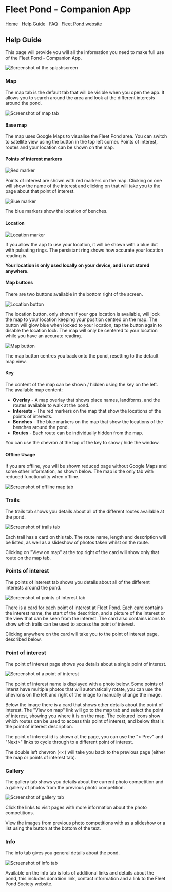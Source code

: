 # Fleet Pond - Companion App

[Home](./index.html) &nbsp; [Help Guide](./help.html) &nbsp; [FAQ](./faq.html) &nbsp; [Fleet Pond website](http://fleetpond.org.uk/)

## Help Guide

This page will provide you will all the information you need to make full use of the Fleet Pond - Companion App.

![Screenshot of the splashscreen][screenshotSplash]

### Map

The map tab is the default tab that will be visible when you open the app. It allows you to search around the area and look at the different interests around the pond.

![Screenshot of map tab][screenshotMap]

#### Base map

The map uses Google Maps to visualise the Fleet Pond area. You can switch to satellite view using the button in the top left corner. Points of interest, routes and your location can be shown on the map.

#### Points of interest markers

![Red marker][markerRed]

Points of interest are shown with red markers on the map. Clicking on one will show the name of the interest and clicking on that will take you to the page about that point of interest.

![Blue marker][markerBlue]

The blue markers show the location of benches.

#### Location

![Location marker][markerLocation]

If you allow the app to use your location, it will be shown with a blue dot with pulsating rings. The persistant ring shows how accurate your location reading is.

**Your location is only used locally on your device, and is not stored anywhere.**

#### Map buttons

There are two buttons available in the bottom right of the screen.

![Location button][buttonLocation]

The location button, only shown if your gps location is available, will lock the map to your location keeping your position centred on the map. The button will glow blue when locked to your location, tap the button again to disable the location lock. The map will only be centered to your location while you have an accurate reading.

![Map button][buttonMap]

The map button centres you back onto the pond, resetting to the default map view.

#### Key

The content of the map can be shown / hidden using the key on the left. The available map content:

* **Overlay** - A map overlay that shows place names, landforms, and the routes available to walk at the pond.
* **Interests** - The red markers on the map that show the locations of the points of interests.
* **Benches** - The blue markers on the map that show the locations of the benches around the pond.
* **Routes** - Each route can be individually hidden from the map.

You can use the chevron at the top of the key to show / hide the window.

#### Offline Usage

If you are offline, you will be shown reduced page without Google Maps and some other information, as shown below. The map is the only tab with reduced functionality when offline.

![Screenshot of offline map tab][screenshotMapOffline]

### Trails

The trails tab shows you details about all of the different routes available at the pond.

![Screenshot of trails tab][screenshotTrails]

Each trail has a card on this tab. The route name, length and description will be listed, as well as a slideshow of photos taken whilst on the route.

Clicking on "View on map" at the top right of the card will show only that route on the map tab.

### Points of interest

The points of interest tab shows you details about all of the different interests around the pond.

![Screenshot of points of interest tab][screenshotPOIs]

There is a card for each point of interest at Fleet Pond. Each card contains the interest name, the start of the descrition, and a picture of the interest or the view that can be seen from the interest. The card also contains icons to show which trails can be used to access the point of interest.

Clicking anywhere on the card will take you to the point of interest page, described below.

### Point of interest

The point of interest page shows you details about a single point of interest.

![Screenshot of a point of interest][screenshotPOI]

The point of interest name is displayed with a photo below. Some points of interst have multiple photos that will automatically rotate, you can use the chevrons on the left and right of the image to manually change the image.

Below the image there is a card that shows other details about the point of interest. The "View on map" link will go to the map tab and select the point of interest, showing you where it is on the map. The coloured icons show which routes can be used to access this point of interest, and below that is the point of interest description.

The point of interest id is shown at the page, you can use the "< Prev" and "Next>" links to cycle through to a different point of interest.

The double left chevron (<<) will take you back to the previous page (either the map or points of interest tab).

### Gallery

The gallery tab shows you details about the current photo competition and a gallery of photos from the previous photo competition.

![Screenshot of gallery tab][screenshotGallery]

Click the links to visit pages with more information about the photo competitions.

View the images from previous photo competitions with as a slideshow or a list using the button at the bottom of the text.

### Info

The info tab gives you general details about the pond.

![Screenshot of info tab][screenshotInfo]

Available on the info tab is lots of additional links and details about the pond, this includes donatiion link, contact information and a link to the Fleet Pond Society website.

[buttonLocation]: ./assets/images/help/buttonLocation.png
[buttonMap]: ./assets/images/help/buttonMap.png
[markerBlue]: ./assets/images/help/markerBlue.png
[markerRed]: ./assets/images/help/markerRed.png
[markerLocation]: ./assets/images/help/markerLocation.png
[screenshotGallery]: ./assets/images/help/screenshotGallery.png
[screenshotInfo]: ./assets/images/help/screenshotInfo.png
[screenshotMap]: ./assets/images/help/screenshotMap.png
[screenshotMapOffline]: ./assets/images/help/screenshotMapOffline.png
[screenshotPOIs]: ./assets/images/help/screenshotPOIs.png
[screenshotPOI]: ./assets/images/help/screenshotPOI.png
[screenshotSplash]: ./assets/images/help/screenshotSplash.png
[screenshotTrails]: ./assets/images/help/screenshotTrails.png
